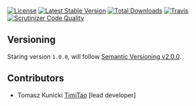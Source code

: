 [![License](https://poser.pugx.org/aggrego/neo4j-event-consumer/license.svg)](https://packagist.org/packages/aggrego/neo4j-event-consumer)
[![Latest Stable Version](https://poser.pugx.org/aggrego/neo4j-event-consumer/v/stable.svg)](https://packagist.org/packages/aggrego/neo4j-event-consumer)
[![Total Downloads](https://poser.pugx.org/aggrego/neo4j-event-consumer/downloads.svg)](https://packagist.org/packages/aggrego/neo4j-event-consumer)
[![Travis](https://travis-ci.org/Aggrego/Neo4jEventConsumer.svg?branch=master)](https://travis-ci.org/Aggrego/Neo4jEventConsumer/builds)
[![Scrutinizer Code Quality](https://scrutinizer-ci.com/g/Aggrego/Neo4jEventConsumer/badges/quality-score.png?b=master)](https://scrutinizer-ci.com/g/Aggrego/Neo4jEventConsumer/?branch=master)

## Versioning
 
Staring version ``1.0.0``, will follow [Semantic Versioning v2.0.0](http://semver.org/spec/v2.0.0.html).

## Contributors

* Tomasz Kunicki [TimiTao](http://github.com/timiTao) [lead developer]